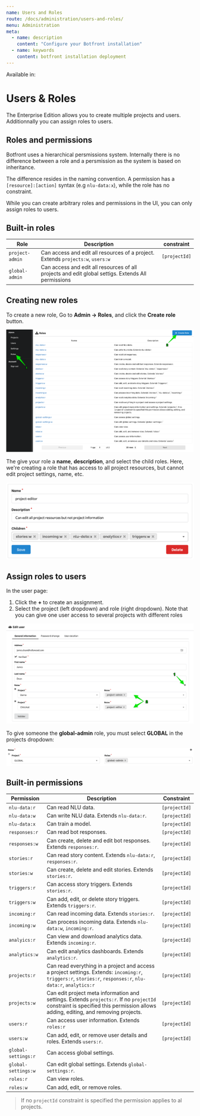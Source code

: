 ```yaml
---
name: Users and Roles
route: /docs/administration/users-and-roles/
menu: Administration
meta:
  - name: description
    content: "Configure your Botfront installation"
  - name: keywords
    content: botfront installation deployment
---
```


Available in: <Premium plan="Botfront Enterprise" />

# Users & Roles

The Enterprise Edition allows you to create multiple projects and users.
Additionnally you can assign roles to users.

## Roles and permissions

Botfront uses a hierarchical persmissions system. Internally there is no difference between a role and a persmission as the system is based on inheritance.

The difference resides in the naming convention. A permission has a `[resource]:[action]` syntax (e.g `nlu-data:x`), while the role has no constraint.

While you can create arbitrary roles and permissions in the UI, you can only assign roles to users.





## Built-in roles

| Role            | Description                                                                                             | constraint    |
|-----------------|---------------------------------------------------------------------------------------------------------|---------------|
| `project-admin` | Can access and edit all resources of a project. Extends `projects:w`, `users:w`                          | `[projectId]` |
| `global-admin`  | Can access and edit all resources of all projects and edit global settigs. Extends All permissions      |               |


## Creating new roles

To create a new role, Go to **Admin -> Roles**, and click the **Create role** button.

![](../../images/users-roles/roles1.png)

The give your role a **name**, **description**, and select the child roles.
Here, we're creating a role that has access to all project resources, but cannot edit project settings, name, etc.

![](../../images/users-roles/roles2.png)

## Assign roles to users

In the user page:
1. Click the **+** to create an assignment.
2. Select the project (left dropdown) and role (right dropdown). Note that you can give one user access to several projects with different roles

![](../../images/users-roles/roles3.png)

To give someone the **global-admin** role, you must select **GLOBAL** in the projects dropdown:

![](../../images/users-roles/roles4.png)


## Built-in permissions

| Permission          | Description                                                                                                                                                                           | Constraint    |
|---------------------|---------------------------------------------------------------------------------------------------------------------------------------------------------------------------------------|---------------|
| `nlu-data:r`        | Can read NLU data.                                                                                                                                                                    | `[projectId]` |
| `nlu-data:w`        | Can write NLU data. Extends `nlu-data:r`.                                                                                                                                             | `[projectId]` |
| `nlu-data:x`        | Can train a model.                                                                                                                                                                    | `[projectId]` |
| `responses:r`       | Can read bot responses.                                                                                                                                                               | `[projectId]` |
| `responses:w`       | Can create, delete and edit bot responses. Extends `responses:r`.                                                                                                                     | `[projectId]` |
| `stories:r`         | Can read story content. Extends `nlu-data:r`, `responses:r`.                                                                                                                          | `[projectId]` |
| `stories:w`         | Can create, delete and edit stories. Extends `stories:r`.                                                                                                                             | `[projectId]` |
| `triggers:r`        | Can access story triggers. Extends `stories:r`.                                                                                                                                       | `[projectId]` |
| `triggers:w`        | Can add, edit, or delete story triggers. Extends `triggers:r`.                                                                                                                        | `[projectId]` |
| `incoming:r`        | Can read incoming data. Extends `stories:r`.                                                                                                                                          | `[projectId]` |
| `incoming:w`        | Can process incoming data. Extends `nlu-data:w`, `incoming:r`.                                                                                                           | `[projectId]` |
| `analyics:r`        | Can view and download analytics data. Extends `incoming:r`.                                                                                                                           | `[projectId]` |
| `analytics:w`        | Can edit analytics dashboards. Extends `analytics:r`.                                                                                                                           | `[projectId]` |
| `projects:r`        | Can read everything in a project and access a project settings.  Extends: `incoming:r`, `triggers:r`, `stories:r`, `responses:r`, `nlu-data:r`, `analytics:r`                         | `[projectId]` |
| `projects:w`        | Can edit project meta information and settings. Extends `projects:r`. If no `projectId` constraint is specified this permission allows adding, editing, and removing projects.        | `[projectId]` |
| `users:r`           | Can access user information. Extends `roles:r`                                                                                                                                        | `[projectId]` |
| `users:w`           | Can add, edit, or remove user details and roles. Extends `users:r`.                                                                                                                   | `[projectId]` |
| `global-settings:r` | Can access global settings.                                                                                                                                                           |               |
| `global-settings:w` | Can edit global settings. Extends `global-settings:r`.                                                                                                                                |               |
| `roles:r`           | Can view roles.                                                                                                                                                                       |               |
| `roles:w`           | Can add, edit, or remove roles.                                                                                                                                                       |               |


> If no `projectId` constraint is specified the permission applies to al projects.
